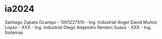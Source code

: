 # ia2024

Santiago Zapata Ocampo - 1001227310 - Ing. Industrial
Angel David Muñoz Lopez - XXX - Ing. Industrial
Diego Alejandro Rendon Suaza - XXX - Ing. Sistemas

